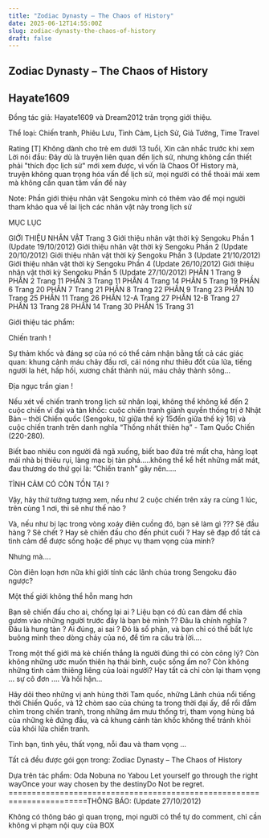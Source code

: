 ```yaml
---
title: "Zodiac Dynasty – The Chaos of History"
date: 2025-06-12T14:55:00Z
slug: zodiac-dynasty-the-chaos-of-history
draft: false
---
```


## Zodiac Dynasty – The Chaos of History

## Hayate1609

Đồng tác giả: Hayate1609 và Dream2012 trân trọng giới thiệu.
 
Thể loại: Chiến tranh, Phiêu Lưu, Tình Cảm, Lịch Sử, Giả Tưởng, Time Travel
 
Rating [T] Không dành cho trẻ em dưới 13 tuổi, Xin cân nhắc trước khi xem​Lời nói đầu: Đây dù là truyện liên quan đến lịch sử, nhưng không cần thiết phải "thích đọc lịch sử" mới xem được, vì vốn là Chaos Of History mà, truyện không quan trọng hóa vấn đề lịch sử, mọi người có thể thoải mái xem mà không cần quan tâm vấn đề này
 
 
 
 
Note: Phần giới thiệu nhân vật Sengoku mình có thêm vào để mọi người tham khảo qua về lai lịch các nhân vật này trong lịch sử
 
 
 
MỤC LỤC
 
GIỚI THIỆU NHÂN VẬT Trang 3
Giới thiệu nhân vật thời kỳ Sengoku Phần 1 (Update 19/10/2012)
Giới thiệu nhân vật thời kỳ Sengoku Phần 2 (Update 20/10/2012)
Giới thiệu nhân vật thời kỳ Sengoku Phần 3 (Update 21/10/2012)
Giới thiệu nhân vật thời kỳ Sengoku Phần 4 (Update 26/10/2012)
Giới thiệu nhân vật thời kỳ Sengoku Phần 5 (Update 27/10/2012)
PHẦN 1 Trang 9
PHẦN 2 Trang 11
PHẦN 3 Trang 11
PHẦN 4 Trang 14
PHẦN 5 Trang 19
PHẦN 6 Trang 20
PHẦN 7 Trang 21
PHẦN 8 Trang 22
PHẦN 9 Trang 23
PHẦN 10 Trang 25
PHẦN 11 Trang 26 
PHẦN 12-A Trang 27 
PHẦN 12-B Trang 27
PHẦN 13 Trang 28 
PHẦN 14 Trang 30
PHẦN 15 Trang 31
 
 
Giới thiệu tác phẩm:
 
 
Chiến tranh !
 
Sự thảm khốc và đáng sợ của nó có thể cảm nhận bằng tất cả các giác quan: khung cảnh máu chảy đầu rơi, cái nóng như thiêu đốt của lửa, tiếng người la hét, hấp hối, xương chất thành núi, máu chảy thành sông…
 
Địa ngục trần gian !
 
Nếu xét về chiến tranh trong lịch sử nhân loại, không thể không kể đến 2 cuộc chiến vĩ đại và tàn khốc: cuộc chiến tranh giành quyền thống trị ở Nhật Bản – thời Chiến quốc (Sengoku, từ giữa thế kỷ 15đến giữa thế kỷ 16) và cuộc chiến tranh trên danh nghĩa “Thống nhất thiên hạ” - Tam Quốc Chiến (220-280).
 
Biết bao nhiêu con người đã ngã xuống, biết bao đứa trẻ mất cha, hàng loạt mái nhà bị thiêu rụi, làng mạc bị tàn phá…..không thể kể hết những mất mát, đau thương do thứ gọi là: “Chiến tranh” gây nên…..
 

 
 
TÌNH CẢM CÓ CÒN TỒN TẠI ?
 
Vậy, hãy thử tưởng tượng xem, nếu như 2 cuộc chiến trên xảy ra cùng 1 lúc, trên cùng 1 nơi, thì sẽ như thế nào ?
 
Và, nếu như bị lạc trong vòng xoáy điên cuồng đó, bạn sẽ làm gì ??? Sẽ đầu hàng ? Sẽ chết ? Hay sẽ chiến đấu cho đến phút cuối ? Hay sẽ đạp đổ tất cả tình cảm để được sống hoặc để phục vụ tham vọng của mình? 
 
Nhưng mà….
 
Còn điên loạn hơn nữa khi giới tính các lãnh chúa trong Sengoku đảo ngược? 
 
Một thế giới không thể hỗn mang hơn
 
Bạn sẽ chiến đấu cho ai, chống lại ai ? Liệu bạn có đủ can đảm để chĩa gươm vào những người trước đây là bạn bè mình ?? Đâu là chính nghĩa ? Đâu là hung tàn ? Ai đúng, ai sai ? Đó là số phận, và bạn chỉ có thể bất lực buông mình theo dòng chảy của nó, để tìm ra câu trả lời….
 
Trong một thế giới mà kẻ chiến thắng là người đúng thì có còn công lý? Còn không những ước muốn thiên hạ thái bình, cuộc sống ấm no? Còn không những tình cảm thiêng liêng của loài người? Hay tất cả chỉ còn lại tham vọng … sự cô đơn …. Và hối hận...
 
Hãy dõi theo những vị anh hùng thời Tam quốc, những Lãnh chúa nổi tiếng thời Chiến Quốc, và 12 chòm sao của chúng ta trong thời đại ấy, để rồi đắm chìm trong chiến tranh, trong những âm mưu thống trị, tham vọng hùng bá của những kẻ đứng đầu, và cả khung cảnh tàn khốc không thể tránh khỏi của khói lửa chiến tranh.
 
Tình bạn, tình yêu, thất vọng, nỗi đau và tham vọng …
 
Tất cả đều được gói gọn trong: Zodiac Dynasty – The Chaos of History
 
Dựa trên tác phẩm: Oda Nobuna no Yabou​ ​Let yourself go through the right way​Once your way chosen by the destiny​Do Not be regret.​=======================================================================​THÔNG BÁO: (Update 27/10/2012)
 
 
Không có thông báo gì quan trọng, mọi người có thể tự do comment, chỉ cần không vi phạm nội quy của BOX